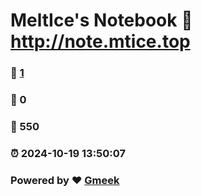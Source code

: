 # MeltIce's Notebook :link: http://note.mtice.top 
### :page_facing_up: [1](http://note.mtice.top/tag.html) 
### :speech_balloon: 0 
### :hibiscus: 550 
### :alarm_clock: 2024-10-19 13:50:07 
### Powered by :heart: [Gmeek](https://github.com/Meekdai/Gmeek)
